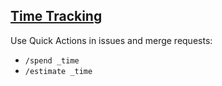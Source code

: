 ## [Time Tracking](https://docs.gitlab.com/ee/workflow/time_tracking.html)

Use Quick Actions in issues and merge requests:
* `/spend _time`
* `/estimate _time`
